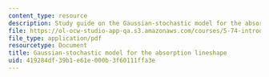 ```yaml
---
content_type: resource
description: Study guide on the Gaussian-stochastic model for the absorption lineshape.
file: https://ol-ocw-studio-app-qa.s3.amazonaws.com/courses/5-74-introductory-quantum-mechanics-ii-spring-2009/419284df39b1e61e000b3f60111ffa3e_MIT5_74s09_study05.pdf
file_type: application/pdf
resourcetype: Document
title: Gaussian-stochastic model for the absorption lineshape
uid: 419284df-39b1-e61e-000b-3f60111ffa3e
---
```

